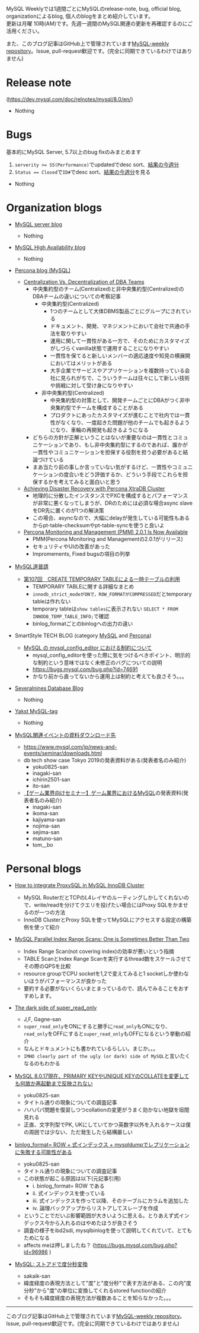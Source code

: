 MySQL Weeklyでは1週間ごとにMySQLのrelease-note, bug, official blog, organizationによるblog, 個人のblogをまとめ紹介しています。  
更新は月曜 10時(AM)です。先週一週間のMySQL関連の更新を再確認するのにご活用ください。

また、このブログ記事はGitHub上で管理されています[MySQL-weekly repository](https://github.com/tom--bo/MySQL-weekly)。Issue, pull-request歓迎です。(完全に同期できているわけではありません)


# Release note

(https://dev.mysql.com/doc/relnotes/mysql/8.0/en/)

- Nothing

# Bugs

基本的にMySQL Server, 5.7以上のbug fixのみまとめます

1. `serverity >= S5(Performance)`でupdatedでdesc sort、[結果の今週分](https://bugs.mysql.com/search.php?cmd=display&status=All&severity=-5&os=5&bug_age=0&order_by=mtime&direction=ASC&limit=30&mine=0&reorder_by=mtime)
1. `Status == Closed`で`ID#`でdesc sort、[結果の今週分](https://bugs.mysql.com/search.php?search_for=&status=Closed&severity=&limit=10&order_by=id&cmd=display&direction=DESC&os=0&phpver=&bug_age=0)を見る

- Nothing

# Organization blogs

- [MySQL server blog](https://mysqlserverteam.com/)
  - Nothing

- [MySQL High Availability blog](https://mysqlhighavailability.com/)
  - Nothing

- [Percona blog (MySQL)](https://www.percona.com/blog/)
  - [Centralization Vs. Decentralization of DBA Teams](https://www.percona.com/blog/2019/10/07/centralization-vs-decentralization-of-dba-teams/)
    - 中央集約型のチーム(Centralized)と非中央集約型(Centralized)のDBAチームの違いについての考察記事
      - 中央集約型(Centralized)
        - 1つのチームとして大体DBMS製品ごとにグループにされている
        - ドキュメント、開発、マネジメントにおいて会社で共通の手法を取りやすい
        - 運用に関して一貫性がある一方で、そのためにカスタマイズがしづらくvanilla状態で運用することになりやすい
        - 一貫性を保てると新しいメンバーの適応速度や知見の横展開においてはメリットがある
        - 大手企業でサービスやアプリケーションを複数持っている会社に見られがちで、こういうチームは往々にして新しい技術や挑戦に対して受け身になりやすい
      - 非中央集約型(Centralized)
        - 中央集約型の対策として、開発チームごとにDBAがつく非中央集約型でチームを構成することがある
        - プロダクトにあったカスタマイズが進むことで社内では一貫性がなくなり、一度起きた問題が他のチームでも起きるようになり、車輪の再開発も起きるようになる
    - どちらの方針が正解ということはないが重要なのは一貫性とコミュニケーションであり、もし非中央集約型にするのであれば、誰かが一貫性やコミュニケーションを担保する役割を担う必要があると結論づけている
    - まあ当たり前の事しか言っていない気がするけど、一貫性やコミュニケーションの度合いをどう評価するか、どういう手段でこれらを担保するかを考えてみると面白いと思う
  - [Achieving Disaster Recovery with Percona XtraDB Cluster](https://www.percona.com/blog/2019/10/07/achieving-disaster-recovery-with-percona-xtradb-cluster/)
    - 地理的に分散したインスタンスでPXCを構成するとパフォーマンスが非常に悪くなってしまうが、DRのためには必須な場合async slaveをDR先に置くのが1つの解決策
    - この場合、asyncなので、大幅にdelayが発生している可能性もあるからpt-table-checksumやpt-table-syncを使うと良いよ
  - [Percona Monitoring and Management (PMM) 2.0.1 Is Now Available](https://www.percona.com/blog/2019/10/09/percona-monitoring-and-management-pmm-2-0-1-is-now-available/)
    - PMM(Percona Monitoring and Managementの2.0.1がリリース)
    - セキュリティやUIの改善があった
    - Impromements, Fixed bugsの項目の列挙


- [MySQL道普請](https://gihyo.jp/dev/serial/01/mysql-road-construction-news)
  - [第107回　CREATE TEMPORARY TABLEによる一時テーブルの利用](https://gihyo.jp/dev/serial/01/mysql-road-construction-news/0107)
    - TEMPORARY TABLEに関する詳細なまとめ
    - `innodb_strict_modeがONで，ROW_FORMATがCOMPRESSED`だとtemporary tableは作れない
    - temporary tableは`show tables`に表示されない `SELECT * FROM INNODB_TEMP_TABLE_INFO;`で確認
    - binlog_formatごとのbinlogへの出力の違い

- SmartStyle TECH BLOG (category [MySQL](https://www.s-style.co.jp/blog/category/tech/mysql/) and [Percona](https://www.s-style.co.jp/blog/category/tech/percona/))
  - [MySQL の mysql_config_editor における制約について](https://www.s-style.co.jp/blog/2019/10/5266/)
    - mysql_config_editorを使った際に気をつけるべきポイント、明示的な制約という意味ではなく未修正のバグについての説明
    - https://bugs.mysql.com/bug.php?id=74691
    - かなり前から直ってないから運用上は制約と考えても良さそう。。。

- [Severalnines Database Blog](https://severalnines.com/database-blog)
  - Nothing

- [Yakst MySQL-tag](https://yakst.com/ja/tags/mysql)
  - Nothing

- [MySQL関連イベントの資料ダウンロード先](https://www.mysql.com/jp/news-and-events/seminar/downloads.html)
  - https://www.mysql.com/jp/news-and-events/seminar/downloads.html
  - db tech show case Tokyo 2019の発表資料がある(発表者名のみ紹介)
    - yoku0825-san
    - inagaki-san
    - ichirin2501-san
    - ito-san
  - [【ゲーム業界向けセミナー】ゲーム業界におけるMySQL](https://oracle-code-tokyo-dev.connpass.com/event/146515/)の発表資料(発表者名のみ紹介)
    - inagaki-san
    - ikoma-san
    - kajiyama-san
    - nojima-san
    - sejima-san
    - matuno-san
    - tom__bo

# Personal blogs

- [How to integrate ProxySQL in MySQL InnoDB Cluster](https://lefred.be/content/how-to-integrate-proxysql-in-mysql-innodb-cluster/)
  - MySQL RouterだとTCPのL4レイヤのルーティングしかしてくれないので、write/readを分けてクエリを投げたい場合にはProxy SQLをかませるのが一つの方法
  - InnoDB ClusterとProxy SQLを使ってMySQLにアクセスする設定の構築例を使って紹介

- [MySQL Parallel Index Range Scans: One is Sometimes Better Than Two](http://oysteing.blogspot.com/2019/10/mysql-parallel-index-range-scans-one-is.html)
  - Index Range Scan(not covering index)の効率が悪いという指摘
  - TABLE ScanとIndex Range Scanを実行するthread数をスケールさせてその際のQPSを比較
  - resource groupでCPU socketを1,2で変えてみると1 socketしか使わないほうがパフォーマンスが良かった
  - 要約する必要がないくらいまとまっているので、読んでみることをおすすめします。

- [The dark side of super_read_only](https://jfg-mysql.blogspot.com/2019/10/dark-side-super-read-only.html)
  - J,F, Gagne-san
  - `super_read_only`をONにすると勝手に`read_only`もONになり、`read_only`をOFFにすると`super_read_only`もOFFになるという挙動の紹介
  - なんとドキュメントにも書かれているらしい。まじか。。。
  - `IMHO clearly part of the ugly (or dark) side of MySQL`と言いたくなるのもわかる


- [MySQL 8.0.17現在、PRIMARY KEYやUNIQUE KEYのCOLLATEを変更しても何故か再起動まで反映されない](https://yoku0825.blogspot.com/2019/10/mysql-8017primary-keyunique-keycollate.html)
  - yoku0825-san
  - タイトル通りの現象についての調査記事
  - ハハパパ問題を復習しつつcollationの変更がうまく効かない地獄を垣間見れる
  - 正直、文字列型でPK, UKにしていてかつ英数字以外を入れるケースは僕の周囲では少ない、ただ発生したら結構厳しい

- [binlog_format= ROW + 式インデックス + mysqldumpでレプリケーションに失敗する可能性がある](https://yoku0825.blogspot.com/2019/10/binlogformat-row-mysqldump.html)
  - yoku0825-san
  - タイトル通りの現象についての調査記事
  - この状態が起こる原因は以下(元記事引用)
    - i. binlog_format= ROW である
    - ii. 式インデックスを使っている
    - iii. 式インデックスを作って以降、そのテーブルにカラムを追加した
    - iv. 論理バックアップからリストアしてスレーブを作成
  - ということでだいぶ影響範囲が大きいように思える。とりあえず式インデックス今から入れるのはやめたほうが良さそう
  - 調査の様子をibd2sdi, mysqlbinlogを使って説明してくれていて、とてもためになる
  - affects meは押しましたね？ (https://bugs.mysql.com/bug.php?id=96986 )

- [MySQL: ストアドで度分秒変換](http://sakaik.hateblo.jp/entry/20191010/dfb2deg_mysql_stored_procedure)
  - sakaik-san
  - 緯度経度の表現方法として"度"と"度分秒"で表す方法がある、この内"度分秒"から"度"の単位に変換してくれるstored functionの紹介
  - そもそも緯度経度の表現方法が複数あることを知らなかった。。。


-----

このブログ記事はGitHub上で管理されています[MySQL-weekly repository](https://github.com/tom--bo/MySQL-weekly)。Issue, pull-request歓迎です。(完全に同期できているわけではありません)
